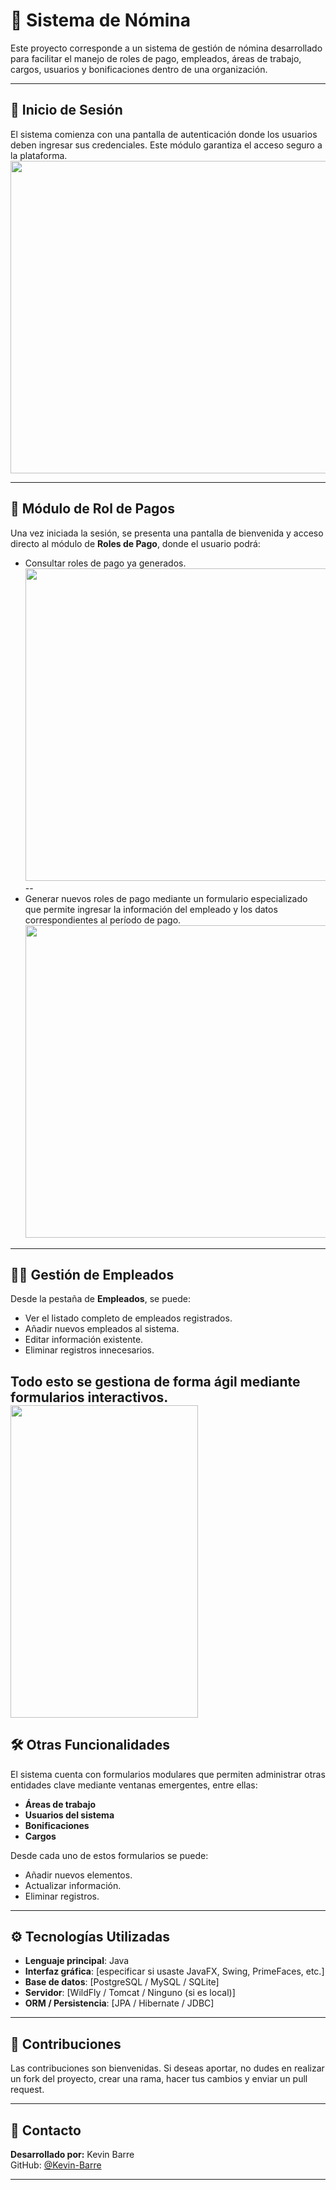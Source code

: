 # 💼 Sistema de Nómina

Este proyecto corresponde a un sistema de gestión de nómina desarrollado para facilitar el manejo de roles de pago, empleados, áreas de trabajo, cargos, usuarios y bonificaciones dentro de una organización.

---

## 🔐 Inicio de Sesión

El sistema comienza con una pantalla de autenticación donde los usuarios deben ingresar sus credenciales. Este módulo garantiza el acceso seguro a la plataforma.
<img src="https://github.com/user-attachments/assets/5dcb53ae-0ea8-4477-95d2-21434eca0659" width="900" height="500">

---

## 🧾 Módulo de Rol de Pagos

Una vez iniciada la sesión, se presenta una pantalla de bienvenida y acceso directo al módulo de **Roles de Pago**, donde el usuario podrá:

- Consultar roles de pago ya generados.
  <img src="https://github.com/user-attachments/assets/6ef82a1f-7fd3-4204-8322-f9b875e69348" width="900" height="500">
--
- Generar nuevos roles de pago mediante un formulario especializado que permite ingresar la información del empleado y los datos correspondientes al período de pago.
  <img src="https://github.com/user-attachments/assets/97f103d8-0743-473a-abd7-71ab4130b37d" width="900" height="500">

---

## 👨‍💼 Gestión de Empleados

Desde la pestaña de **Empleados**, se puede:

- Ver el listado completo de empleados registrados.
- Añadir nuevos empleados al sistema.
- Editar información existente.
- Eliminar registros innecesarios.

Todo esto se gestiona de forma ágil mediante formularios interactivos.
  <img src="https://github.com/user-attachments/assets/786bc874-cb4f-4ed0-8545-7ec06938261e" width="300" height="500">
---

## 🛠 Otras Funcionalidades

El sistema cuenta con formularios modulares que permiten administrar otras entidades clave mediante ventanas emergentes, entre ellas:

- **Áreas de trabajo**  
- **Usuarios del sistema**  
- **Bonificaciones**  
- **Cargos**

Desde cada uno de estos formularios se puede:

- Añadir nuevos elementos.
- Actualizar información.
- Eliminar registros.

---

## ⚙️ Tecnologías Utilizadas

- **Lenguaje principal**: Java
- **Interfaz gráfica**: [especificar si usaste JavaFX, Swing, PrimeFaces, etc.]
- **Base de datos**: [PostgreSQL / MySQL / SQLite]
- **Servidor**: [WildFly / Tomcat / Ninguno (si es local)]
- **ORM / Persistencia**: [JPA / Hibernate / JDBC]

---


## 🤝 Contribuciones

Las contribuciones son bienvenidas. Si deseas aportar, no dudes en realizar un fork del proyecto, crear una rama, hacer tus cambios y enviar un pull request.

---

## 📩 Contacto

**Desarrollado por:** Kevin Barre  
GitHub: [@Kevin-Barre](https://github.com/Kevin-Barre)

---

